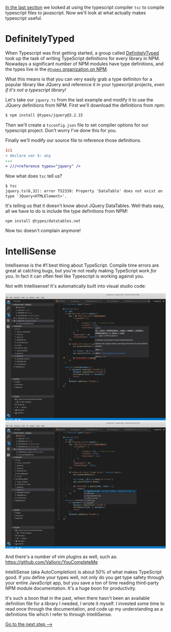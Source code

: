 [In the last section](../01_tsc) we looked at using the typescript compiler `tsc`
to compile typescript files to javascript.  Now we'll look at what actually makes
typescript useful.

# DefinitelyTyped

When Typescript was first getting started, a group called [DefinitelyTyped](http://definitelytyped.org/)
took up the task of writing TypeScript definitions for every library in NPM.
Nowadays a significant number of NPM modules have type definitions, and the
types live in the [`@types` organization on NPM](https://www.npmjs.com/~types).

What this means is that you can very easily grab a type definiton for a popular
library like JQuery and reference it in your typescript projects, *even if it's
not a typescript library!*

Let's take our `jquery.ts` from the last example and modify it to use the JQuery
definitions from NPM.  First we'll download the definitions from npm:

```bash
$ npm install @types/jquery@3.2.15
```

Then we'll create a `tsconfig.json` file to set compiler options for our typescript project.
Don't worry I've done this for you.

Finally we'll modify our source file to reference those definitions.

```diff
1c1
< declare var $: any
---
> ///<reference types="jquery" />
```

Now what does `tsc` tell us?

```
$ tsc
jquery.ts(6,32): error TS2339: Property 'DataTable' does not exist on type 'JQuery<HTMLElement>'.
```

It's telling us that it doesn't know about JQuery DataTables.  Well thats easy, all we have to do
is include the type definitions from NPM!

```
npm install @types/datatables.net
```

Now tsc doesn't complain anymore!

# IntelliSense

Intellisense is the #1 best thing about TypeScript.  Compile time errors are great at catching
bugs, but you're not really making TypeScript work *for* you.  In fact it can often feel
like Typescript is working against you.

Not with Intellisense!  It's automatically built into visual studio code:

![Intellisense in VSCode](intellisense_1.png)
![Intellisense in VSCode](intellisense_2.png)

And there's a number of vim plugins as well, such as: https://github.com/Valloric/YouCompleteMe

IntelliSense (aka AutoCompletion) is about 50% of what makes TypeScript good.  If you define
your types well, not only do you get type safety through your entire JavaScript app, but
you save a ton of time reading third-party NPM module documentation.  It's a huge boon
for productivity.  

It's such a boon that in the past, when there hasn't been an available definition
file for a library I needed, I wrote it myself.  I invested some time to read once through
the documentation, and code up my understanding as a definitions file which I refer to
through IntelliSense.


[Go to the next step -->](../03_bundling)